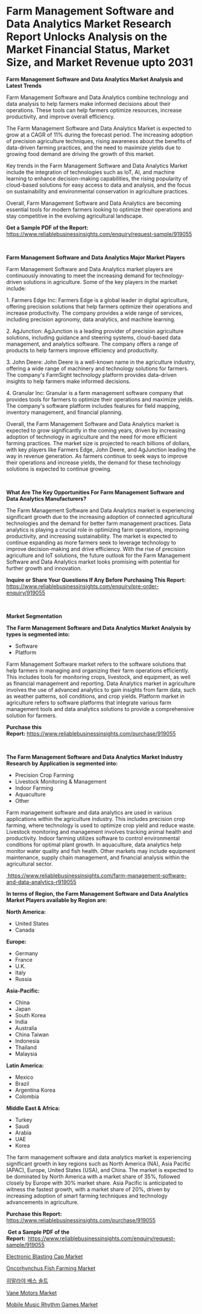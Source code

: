 <p><h1>Farm Management Software and Data Analytics Market Research Report Unlocks Analysis on the Market Financial Status, Market Size, and Market Revenue upto 2031</h1></p><p><strong>Farm Management Software and Data Analytics Market Analysis and Latest Trends</strong></p>
<p><p>Farm Management Software and Data Analytics combine technology and data analysis to help farmers make informed decisions about their operations. These tools can help farmers optimize resources, increase productivity, and improve overall efficiency.</p><p>The Farm Management Software and Data Analytics Market is expected to grow at a CAGR of 11% during the forecast period. The increasing adoption of precision agriculture techniques, rising awareness about the benefits of data-driven farming practices, and the need to maximize yields due to growing food demand are driving the growth of this market.</p><p>Key trends in the Farm Management Software and Data Analytics Market include the integration of technologies such as IoT, AI, and machine learning to enhance decision-making capabilities, the rising popularity of cloud-based solutions for easy access to data and analysis, and the focus on sustainability and environmental conservation in agriculture practices.</p><p>Overall, Farm Management Software and Data Analytics are becoming essential tools for modern farmers looking to optimize their operations and stay competitive in the evolving agricultural landscape.</p></p>
<p><strong>Get a Sample PDF of the Report:&nbsp;</strong> <a href="https://www.reliablebusinessinsights.com/enquiry/request-sample/919055">https://www.reliablebusinessinsights.com/enquiry/request-sample/919055</a></p>
<p>&nbsp;</p>
<p><strong>Farm Management Software and Data Analytics Major Market Players</strong></p>
<p><p>Farm Management Software and Data Analytics market players are continuously innovating to meet the increasing demand for technology-driven solutions in agriculture. Some of the key players in the market include:</p><p>1. Farmers Edge Inc: Farmers Edge is a global leader in digital agriculture, offering precision solutions that help farmers optimize their operations and increase productivity. The company provides a wide range of services, including precision agronomy, data analytics, and machine learning.</p><p>2. AgJunction: AgJunction is a leading provider of precision agriculture solutions, including guidance and steering systems, cloud-based data management, and analytics software. The company offers a range of products to help farmers improve efficiency and productivity.</p><p>3. John Deere: John Deere is a well-known name in the agriculture industry, offering a wide range of machinery and technology solutions for farmers. The company's FarmSight technology platform provides data-driven insights to help farmers make informed decisions.</p><p>4. Granular Inc: Granular is a farm management software company that provides tools for farmers to optimize their operations and maximize yields. The company's software platform includes features for field mapping, inventory management, and financial planning.</p><p>Overall, the Farm Management Software and Data Analytics market is expected to grow significantly in the coming years, driven by increasing adoption of technology in agriculture and the need for more efficient farming practices. The market size is projected to reach billions of dollars, with key players like Farmers Edge, John Deere, and AgJunction leading the way in revenue generation. As farmers continue to seek ways to improve their operations and increase yields, the demand for these technology solutions is expected to continue growing.</p></p>
<p>&nbsp;</p>
<p><strong>What Are The Key Opportunities For Farm Management Software and Data Analytics Manufacturers?</strong></p>
<p><p>The Farm Management Software and Data Analytics market is experiencing significant growth due to the increasing adoption of connected agricultural technologies and the demand for better farm management practices. Data analytics is playing a crucial role in optimizing farm operations, improving productivity, and increasing sustainability. The market is expected to continue expanding as more farmers seek to leverage technology to improve decision-making and drive efficiency. With the rise of precision agriculture and IoT solutions, the future outlook for the Farm Management Software and Data Analytics market looks promising with potential for further growth and innovation.</p></p>
<p><strong>Inquire or Share Your Questions If Any Before Purchasing This Report:</strong> <a href="https://www.reliablebusinessinsights.com/enquiry/pre-order-enquiry/919055">https://www.reliablebusinessinsights.com/enquiry/pre-order-enquiry/919055</a></p>
<p>&nbsp;</p>
<p><strong>Market Segmentation</strong></p>
<p><strong>The Farm Management Software and Data Analytics Market Analysis by types is segmented into:</strong></p>
<p><ul><li>Software</li><li>Platform</li></ul></p>
<p><p>Farm Management Software market refers to the software solutions that help farmers in managing and organizing their farm operations efficiently. This includes tools for monitoring crops, livestock, and equipment, as well as financial management and reporting. Data Analytics market in agriculture involves the use of advanced analytics to gain insights from farm data, such as weather patterns, soil conditions, and crop yields. Platform market in agriculture refers to software platforms that integrate various farm management tools and data analytics solutions to provide a comprehensive solution for farmers.</p></p>
<p><strong>Purchase this Report:&nbsp;</strong><a href="https://www.reliablebusinessinsights.com/purchase/919055">https://www.reliablebusinessinsights.com/purchase/919055</a></p>
<p>&nbsp;</p>
<p><strong>The Farm Management Software and Data Analytics Market Industry Research by Application is segmented into:</strong></p>
<p><ul><li>Precision Crop Farming</li><li>Livestock Monitoring & Management</li><li>Indoor Farming</li><li>Aquaculture</li><li>Other</li></ul></p>
<p><p>Farm management software and data analytics are used in various applications within the agriculture industry. This includes precision crop farming, where technology is used to optimize crop yield and reduce waste. Livestock monitoring and management involves tracking animal health and productivity. Indoor farming utilizes software to control environmental conditions for optimal plant growth. In aquaculture, data analytics help monitor water quality and fish health. Other markets may include equipment maintenance, supply chain management, and financial analysis within the agricultural sector.</p></p>
<p><a href="https://www.reliablebusinessinsights.com/farm-management-software-and-data-analytics-r919055">&nbsp;https://www.reliablebusinessinsights.com/farm-management-software-and-data-analytics-r919055</a></p>
<p><strong>In terms of Region, the Farm Management Software and Data Analytics Market Players available by Region are:</strong></p>
<p>
    <p> <strong> North America: </strong>
        <ul>
            <li>United States</li>
            <li>Canada</li>
        </ul>
        </p> 
    <p> <strong> Europe: </strong>
        <ul>
            <li>Germany</li>
            <li>France</li>
            <li>U.K.</li>
            <li>Italy</li>
            <li>Russia</li>
        </ul>
        </p> 
    <p> <strong> Asia-Pacific: </strong>
        <ul>
            <li>China</li>
            <li>Japan</li>
            <li>South Korea</li>
            <li>India</li>
            <li>Australia</li>
            <li>China Taiwan</li>
            <li>Indonesia</li>
            <li>Thailand</li>
            <li>Malaysia</li>
        </ul>
        </p> 
    <p> <strong> Latin America: </strong>
        <ul>
            <li>Mexico</li>
            <li>Brazil</li>
            <li>Argentina Korea</li>
            <li>Colombia</li>
        </ul>
        </p> 
    <p> <strong> Middle East & Africa: </strong>
        <ul>
            <li>Turkey</li>
            <li>Saudi</li>
            <li>Arabia</li>
            <li>UAE</li>
            <li>Korea</li>
        </ul>
    </p>
    </p>
<p><p>The farm management software and data analytics market is experiencing significant growth in key regions such as North America (NA), Asia Pacific (APAC), Europe, United States (USA), and China. The market is expected to be dominated by North America with a market share of 35%, followed closely by Europe with 30% market share. Asia Pacific is anticipated to witness the fastest growth, with a market share of 20%, driven by increasing adoption of smart farming techniques and technology advancements in agriculture.</p></p>
<p><strong>Purchase this Report: </strong><a href="https://www.reliablebusinessinsights.com/purchase/919055">https://www.reliablebusinessinsights.com/purchase/919055</a></p>
<p>&nbsp;<strong>Get a Sample PDF of the Report:&nbsp;&nbsp;</strong><a href="https://www.reliablebusinessinsights.com/enquiry/request-sample/919055">https://www.reliablebusinessinsights.com/enquiry/request-sample/919055</a></p>
<p><strong></strong></p>
<p><p><a href="https://medium.com/@stephen.russell7684/electronic-blasting-cap-market-size-by-type-copper-shell-aluminum-shell-others-by-product-888378ca546a">Electronic Blasting Cap Market</a></p><p><a href="https://github.com/mdinislamsheik/Market-Research-Report-List-1/blob/main/oncorhynchus-fish-farming-market.md">Oncorhynchus Fish Farming Market</a></p><p><a href="https://medium.com/@ixknzplk81/%ED%9E%88%EB%A7%90%EB%9D%BC%EC%95%BC-%EB%B0%94%EC%82%B4%ED%8A%B8-%EC%8B%9C%EC%9E%A5-%EB%B3%B4%EA%B3%A0%EC%84%9C-%EC%A0%9C%ED%92%88-%EC%9C%A0%ED%98%95-%EB%B6%84%EB%A7%90-%EC%B4%88%EB%AF%B8%EC%84%B8%EB%A8%BC%EC%A7%80-%EC%A4%91%EA%B0%84-%EC%9E%85%EC%9E%90-%EA%B8%B0%ED%83%80-%EC%B5%9C%EC%A2%85-%EC%82%AC%EC%9A%A9%EC%B2%98-%EC%98%A8%EB%9D%BC%EC%9D%B8-%EC%98%A4%ED%94%84%EB%9D%BC%EC%9D%B8-%EB%B0%8F-%EC%A7%80%EC%97%AD%EB%B3%84-%EC%98%88%EC%B8%A1-2024-2031-8eaaba101465">히말라야 배스 솔트</a></p><p><a href="https://medium.com/@daveblock38/insights-into-the-vane-motors-market-size-which-is-expanding-with-a-14-5-cagr-from-2024-2031-c2238ed0b23d">Vane Motors Market</a></p><p><a href="https://github.com/NorbertYates/Market-Research-Report-List-6/blob/main/mobile-music-rhythm-games-market.md">Mobile Music Rhythm Games Market</a></p></p>